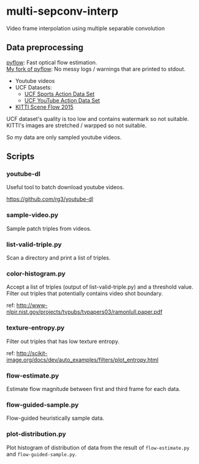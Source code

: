 # multi-sepconv-interp
Video frame interpolation using multiple separable convolution

## Data preprocessing
[pyflow](https://github.com/pathak22/pyflow): Fast optical flow estimation.  
[My fork of pyflow](https://github.com/silverneko/pyflow): No messy
 logs / warnings that are printed to stdout.

- Youtube videos
- UCF Datasets:
  * [UCF Sports Action Data Set](http://crcv.ucf.edu/data/UCF_Sports_Action.php)
  * [UCF YouTube Action Data Set](http://crcv.ucf.edu/data/UCF_YouTube_Action.php)
- [KITTI Scene Flow 2015](http://www.cvlibs.net/datasets/kitti/eval_scene_flow.php)

UCF dataset's quality is too low and contains watermark so not suitable.
KITTI's images are stretched / warpped so not suitable.

So my data are only sampled youtube videos.

## Scripts
### youtube-dl
Useful tool to batch download youtube videos.

https://github.com/rg3/youtube-dl

### sample-video.py
Sample patch triples from videos.

### list-valid-triple.py
Scan a directory and print a list of triples.

### color-histogram.py
Accept a list of triples (output of list-valid-triple.py) and a threshold value.
Filter out triples that potentially contains video shot boundary.

ref: http://www-nlpir.nist.gov/projects/tvpubs/tvpapers03/ramonlull.paper.pdf

### texture-entropy.py
Filter out triples that has low texture entropy.

ref: http://scikit-image.org/docs/dev/auto_examples/filters/plot_entropy.html

### flow-estimate.py
Estimate flow magnitude between first and third frame for each data.

### flow-guided-sample.py
Flow-guided heuristically sample data.

### plot-distribution.py
Plot histogram of distribution of data from the result of `flow-estimate.py` and
 `flow-guided-sample.py`.
